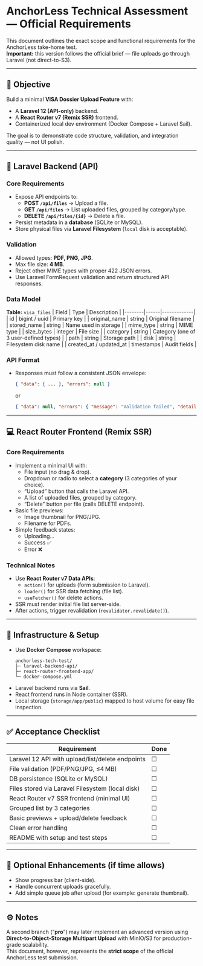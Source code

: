 

# AnchorLess Technical Assessment — Official Requirements

This document outlines the exact scope and functional requirements for the AnchorLess take-home test.  
**Important:** this version follows the official brief — file uploads go through Laravel (not direct-to-S3).

---

## 🎯 Objective

Build a minimal **VISA Dossier Upload Feature** with:
- A **Laravel 12 (API-only)** backend.
- A **React Router v7 (Remix SSR)** frontend.
- Containerized local dev environment (Docker Compose + Laravel Sail).

The goal is to demonstrate code structure, validation, and integration quality — not UI polish.

---

## 🧱 Laravel Backend (API)

### Core Requirements
- Expose API endpoints to:
  - **POST `/api/files`** → Upload a file.
  - **GET `/api/files`** → List uploaded files, grouped by category/type.
  - **DELETE `/api/files/{id}`** → Delete a file.
- Persist metadata in a **database** (SQLite or MySQL).
- Store physical files via **Laravel Filesystem** (`local` disk is acceptable).

### Validation
- Allowed types: **PDF, PNG, JPG**.
- Max file size: **4 MB**.
- Reject other MIME types with proper 422 JSON errors.
- Use Laravel FormRequest validation and return structured API responses.

### Data Model
**Table:** `visa_files`
| Field | Type | Description |
|--------|------|-------------|
| id | bigint / uuid | Primary key |
| original_name | string | Original filename |
| stored_name | string | Name used in storage |
| mime_type | string | MIME type |
| size_bytes | integer | File size |
| category | string | Category (one of 3 user-defined types) |
| path | string | Storage path |
| disk | string | Filesystem disk name |
| created_at / updated_at | timestamps | Audit fields |

### API Format
- Responses must follow a consistent JSON envelope:
  ```json
  { "data": { ... }, "errors": null }
  ```
  or
  ```json
  { "data": null, "errors": { "message": "Validation failed", "details": { ... } } }
  ```

---

## 💻 React Router Frontend (Remix SSR)

### Core Requirements
- Implement a minimal UI with:
  - File input (no drag & drop).
  - Dropdown or radio to select a **category** (3 categories of your choice).
  - “Upload” button that calls the Laravel API.
  - A list of uploaded files, grouped by category.
  - “Delete” button per file (calls DELETE endpoint).
- Basic file previews:
  - Image thumbnail for PNG/JPG.
  - Filename for PDFs.
- Simple feedback states:
  - Uploading…
  - Success ✅
  - Error ❌

### Technical Notes
- Use **React Router v7 Data APIs**:
  - `action()` for uploads (form submission to Laravel).
  - `loader()` for SSR data fetching (file list).
  - `useFetcher()` for delete actions.
- SSR must render initial file list server-side.
- After actions, trigger revalidation (`revalidator.revalidate()`).

---

## 🧰 Infrastructure & Setup

- Use **Docker Compose** workspace:
  ```
  anchorless-tech-test/
  ├─ laravel-backend-api/
  ├─ react-router-frontend-app/
  └─ docker-compose.yml
  ```
- Laravel backend runs via **Sail**.
- React frontend runs in Node container (SSR).
- Local storage (`storage/app/public`) mapped to host volume for easy file inspection.

---

## ✅ Acceptance Checklist

| Requirement | Done |
|--------------|------|
| Laravel 12 API with upload/list/delete endpoints | ☐ |
| File validation (PDF/PNG/JPG, ≤4 MB) | ☐ |
| DB persistence (SQLite or MySQL) | ☐ |
| Files stored via Laravel Filesystem (local disk) | ☐ |
| React Router v7 SSR frontend (minimal UI) | ☐ |
| Grouped list by 3 categories | ☐ |
| Basic previews + upload/delete feedback | ☐ |
| Clean error handling | ☐ |
| README with setup and test steps | ☐ |

---

## 🧩 Optional Enhancements (if time allows)
- Show progress bar (client-side).
- Handle concurrent uploads gracefully.
- Add simple queue job after upload (for example: generate thumbnail).

---

## ⚙️ Notes

A second branch (“**pro**”) may later implement an advanced version using **Direct-to-Object-Storage Multipart Upload** with MinIO/S3 for production-grade scalability.  
This document, however, represents the **strict scope** of the official AnchorLess test submission.